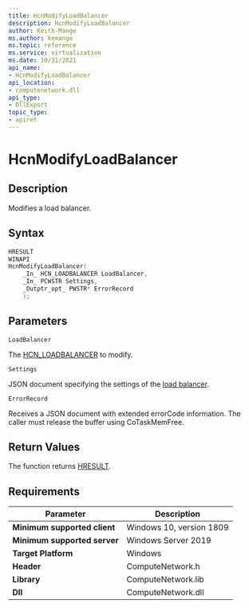 ```yaml
---
title: HcnModifyLoadBalancer
description: HcnModifyLoadBalancer
author: Keith-Mange
ms.author: kemange
ms.topic: reference
ms.service: virtualization
ms.date: 10/31/2021
api_name:
- HcnModifyLoadBalancer
api_location:
- computenetwork.dll
api_type:
- DllExport
topic_type:
- apiref
---
```

# HcnModifyLoadBalancer

## Description

Modifies a load balancer.

## Syntax

```cpp
HRESULT
WINAPI
HcnModifyLoadBalancer(
    _In_ HCN_LOADBALANCER LoadBalancer,
    _In_ PCWSTR Settings,
    _Outptr_opt_ PWSTR* ErrorRecord
    );
```

## Parameters

`LoadBalancer`

The [HCN\_LOADBALANCER](./HCN_LOADBALANCER.md) to modify.

`Settings`

JSON document specifying the settings of the [load balancer](./../HNS_Schema.md#HostComputeLoadBalancer).

`ErrorRecord`

Receives a JSON document with extended errorCode information. The caller must release the buffer using CoTaskMemFree.

## Return Values

The function returns [HRESULT](./HCNHResult.md).

## Requirements

|Parameter|Description|
|---|---|
| **Minimum supported client** | Windows 10, version 1809 |
| **Minimum supported server** | Windows Server 2019 |
| **Target Platform** | Windows |
| **Header** | ComputeNetwork.h |
| **Library** | ComputeNetwork.lib |
| **Dll** | ComputeNetwork.dll |






